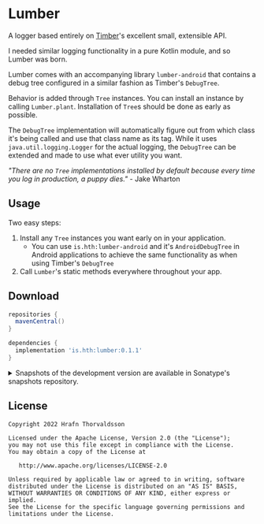 # Lumber
A logger based entirely on [Timber]'s excellent small, extensible API.

I needed similar logging functionality in a pure Kotlin module, and so Lumber was born.

Lumber comes with an accompanying library `lumber-android` that contains a debug tree configured
in a similar fashion as Timber's `DebugTree`.

Behavior is added through `Tree` instances. You can install an instance by calling `Lumber.plant`.
Installation of `Tree`s should be done as early as possible. 

The `DebugTree` implementation will automatically figure out from which class it's being called and
use that class name as its tag. While it uses `java.util.logging.Logger` for the actual logging, the 
`DebugTree` can be extended and made to use what ever utility you want.

_"There are no `Tree` implementations installed by default because every time you log in production, a
puppy dies."_ - Jake Wharton

Usage
-----

Two easy steps:

1. Install any `Tree` instances you want early on in your application. 
   - You can use `is.hth:lumber-android` and it's `AndroidDebugTree` in Android applications to 
     achieve the same functionality as when using Timber's `DebugTree`
2. Call `Lumber`'s static methods everywhere throughout your app.

Download
--------

```groovy
repositories {
  mavenCentral()
}

dependencies {
  implementation 'is.hth:lumber:0.1.1'
}
```

<details>
<summary>Snapshots of the development version are available in Sonatype's snapshots repository.</summary>
<p>

```groovy
repositories {
  mavenCentral()
  maven {
    url 'https://oss.sonatype.org/content/repositories/snapshots/'
  }
}

dependencies {
  implementation 'is.hth:lumber:0.1.2-SNAPSHOT'
}
```

</p>
</details>


License
-------

    Copyright 2022 Hrafn Thorvaldsson

    Licensed under the Apache License, Version 2.0 (the "License");
    you may not use this file except in compliance with the License.
    You may obtain a copy of the License at

       http://www.apache.org/licenses/LICENSE-2.0

    Unless required by applicable law or agreed to in writing, software
    distributed under the License is distributed on an "AS IS" BASIS,
    WITHOUT WARRANTIES OR CONDITIONS OF ANY KIND, either express or implied.
    See the License for the specific language governing permissions and
    limitations under the License.

[Timber]: https://github.com/JakeWharton/timber